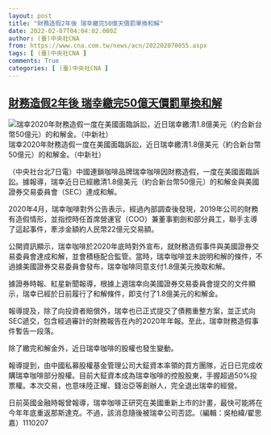 ```yaml
---
layout: post
title: "財務造假2年後 瑞幸繳完50億天價罰單換和解"
date: 2022-02-07T04:04:02.000Z
author: (臺)中央社CNA
from: https://www.cna.com.tw/news/acn/202202070055.aspx
tags: [ (臺)中央社CNA ]
comments: True
categories: [ (臺)中央社CNA ]
---
```

<!--1644206642000-->
[財務造假2年後 瑞幸繳完50億天價罰單換和解](https://www.cna.com.tw/news/acn/202202070055.aspx)
------

<div>
<div><div><div style="--aspect-ratio:1099/768;"><picture><source media="(max-width: 414px)" data-srcset="https://imgcdn.cna.com.tw/www/WebPhotos/800/20201217/1099x768_20201217000032.jpg"><source media="(min-width: 413px)" data-srcset="https://imgcdn.cna.com.tw/www/WebPhotos/1024/20201217/1099x768_20201217000032.jpg"><img data-src="https://imgcdn.cna.com.tw/www/WebPhotos/800/20201217/1099x768_20201217000032.jpg" alt="瑞幸2020年財務造假一度在美國面臨訴訟，近日瑞幸繳清1.8億美元（約合新台幣50億元）的和解金。（中新社）" data-srcset="https://imgcdn.cna.com.tw/www/WebPhotos/800/20201217/1099x768_20201217000032.jpg 414w, https://imgcdn.cna.com.tw/www/WebPhotos/1024/20201217/1099x768_20201217000032.jpg 1024w"></picture></div><div>瑞幸2020年財務造假一度在美國面臨訴訟，近日瑞幸繳清1.8億美元（約合新台幣50億元）的和解金。（中新社）</div></div></div><div></div><div><p>（中央社台北7日電）中國連鎖咖啡品牌瑞幸咖啡因財務造假，一度在美國面臨訴訟。據報導，瑞幸近日已經繳清1.8億美元（約合新台幣50億元）的和解金與美國證券交易委員會（SEC）達成和解。</p><p>2020年4月，瑞幸咖啡對外公告表示，經過內部調查後發現，2019年公司的財務有造假情形，並指控時任首席營運官（COO）兼董事劉劍和部分員工，聯手主導了這起事件，牽涉金額約人民幣22億元交易額。</p><p>公開資訊顯示，瑞幸咖啡於2020年底時對外宣布，就財務造假事件與美國證券交易委員會達成和解，並會積極配合監管。當時，瑞幸咖啡並未說明和解的條件，不過據美國證券交易委員會發布，瑞幸咖啡同意支付1.8億美元換取和解。</p><p>據證券時報、紅星新聞報導，根據上週瑞幸向美國證券交易委員會提交的文件顯示，瑞幸已經於日前履行了和解條件，即支付了1.8億美元的和解金。</p><p>報導提及，除了向投資者賠償外，瑞幸也已正式提交了債務重整方案，並正式向SEC遞交，包含經過審計的財務報告在內的2020年年報。至此，瑞幸財務造假事件暫告一段落。</p><p>除了繳完和解金外，近日瑞幸咖啡的股權也發生變動。</p><p>報導提到，由中國私募股權基金管理公司大鉦資本率領的買方團隊，近日已完成收購瑞幸咖啡部分股權。目前大鉦資本成為瑞幸咖啡的控股股東，手握超過50%投票權。本次交易，也意味陸正耀、錢治亞等創辦人，完全退出瑞幸的經營。</p><p>日前英國金融時報曾報導，瑞幸咖啡正研究在美國重新上市的計畫，最快可能將在今年年底重返那斯達克。不過，該消息隨後被瑞幸公司否認。（編輯：吳柏緯/翟思嘉）1110207</p></div>
</div>
